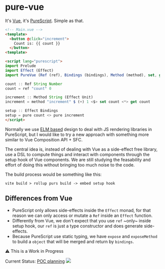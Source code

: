 # pure-vue
It's [Vue](https://vuejs.org/), it's [PureScript](https://www.purescript.org/). Simple as that.

```html
<!-- Main.vue -->
<template>
  <button @click="increment">
    Count is: {{ count }}
  </button>
<template>

<script lang="purescript">
import Prelude
import Effect (Effect)
import PureVue (Ref (ref), Bindings (bindings), Method (method), set, get, expose)

count :: Ref String Number
count = ref "count" 0

increment :: Method String (Effect Unit)
increment = method "increment" $ (+) 1 <$> set count <*> get count

setup :: Effect Bindings
setup = pure count <> pure increment
</script>
```

Normally we use [ELM based](https://guide.elm-lang.org/architecture) design to deal with JS rendering libraries in PureScript, but I would like to try a new approach with something more similar to Vue Composition API + SFC.

The central idea is, instead of dealing with Vue as a side-effect free library, use a DSL to compute things and interact with components through the setup hook of Vue components. We are still studying the feasability and effort of doing this without bringing too much noise to the code.

The build process would be something like this:

```
vite build > rollup purs build -> embed setup hook
```

## Differences from Vue

- PureScript only allows side-effects inside the `Effect` monad, for that reason we can only access or mutate a `Ref` inside an `Effect` function.
- Differently from Vue, we don't expect that you use `ref` ~only~ inside setup hook, our `ref` is just a type constructor and does generate side-effects.
- Because PureScript use static typing, we have `expose` and `exposeMethod` to build a `object` that will be merged and return by `bindings`.

⚠️ This is a Work in Progress

Current Status: [POC planning](https://github.com/klarkc/pure-vue/issues/2)
<img src="https://static.scarf.sh/a.png?x-pxid=1909a3af-ecab-4ef6-ae35-7bc65052c246" />
